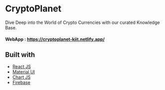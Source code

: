 # CryptoPlanet 
Dive Deep into the World of Crypto Currencies with our curated Knowledge Base.

#### WebApp : https://cryptoplanet-kiit.netlify.app/

## Built with 

- [React JS](https://reactjs.org/)
- [Material UI](https://v4.mui.com/)
- [Chart JS](https://reactchartjs.github.io/react-chartjs-2/#/)
- [Firebase](https://firebase.google.com/)